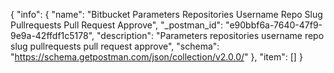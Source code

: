 {
  "info": {
    "name": "Bitbucket Parameters Repositories Username Repo Slug Pullrequests Pull Request  Approve",
    "_postman_id": "e90bbf6a-7640-47f9-9e9a-42ffdf1c5178",
    "description": "Parameters repositories username repo slug pullrequests pull request  approve",
    "schema": "https://schema.getpostman.com/json/collection/v2.0.0/"
  },
  "item": []
}